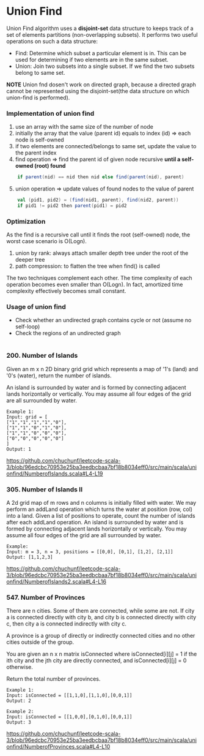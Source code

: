 # Union Find
Union Find algorithm uses a **disjoint-set** data structure to keeps track of a set of elements partitions (non-overlapping subsets). 
It performs two useful operations on such a data structure:
* Find: Determine which subset a particular element is in. 
This can be used for determining if two elements are in the same subset.
* Union: Join two subsets into a single subset. 
If we find the two subsets belong to same set. 

**NOTE** Union fnd dosen't work on directed graph, 
because a directed graph cannot be represented using the disjoint-set(the data structure on which union-find is performed).

### Implementation of union find
1. use an array with the same size of the number of node
2. initially the array that the value (parent id) equals to index (id) => each node is self-owned 
3. if two elements are connected/belongs to same set, update the value to the parent index
4. find operation => find the parent id of given node recursive **until a self-owned (root) found**
```scala
    if parent(nid) == nid then nid else find(parent(nid), parent)
```
5. union operation => update values of found nodes to the value of parent
```scala
    val (pid1, pid2) = (find(nid1, parent), find(nid2, parent))
    if pid1 != pid2 then parent(pid1) = pid2
```

### Optimization
As the find is a recursive call until it finds the root (self-owned) node, the worst case scenario is O(Logn).
1. union by rank: always attach smaller depth tree under the root of the deeper tree
2. path compression: to flatten the tree when find() is called

The two techniques complement each other. The time complexity of each operation becomes even smaller than O(Logn). 
In fact, amortized time complexity effectively becomes small constant. 

### Usage of union find
* Check whether an undirected graph contains cycle or not (assume no self-loop)
* Check the regions of an undirected graph
<br><br>

### 200. Number of Islands
Given an m x n 2D binary grid grid which represents a map of '1's (land) and '0's (water), return the number of islands.

An island is surrounded by water and is formed by connecting adjacent lands horizontally or vertically. You may assume all four edges of the grid are all surrounded by water.
```
Example 1:
Input: grid = [
["1","1","1","1","0"],
["1","1","0","1","0"],
["1","1","0","0","0"],
["0","0","0","0","0"]
]
Output: 1
```
https://github.com/chuchunf/leetcode-scala-3/blob/96edcbc70953e25ba3eedbcbaa7bf18b8034eff0/src/main/scala/unionfind/NumberofIslands.scala#L4-L19

### 305. Number of Islands II
A 2d grid map of m rows and n columns is initially filled with water. We may perform an addLand operation which turns the water at position (row, col) into a land. Given a list of positions to operate, count the number of islands after each addLand operation. An island is surrounded by water and is formed by connecting adjacent lands horizontally or vertically. You may assume all four edges of the grid are all surrounded by water.
```
Example:
Input: m = 3, n = 3, positions = [[0,0], [0,1], [1,2], [2,1]]
Output: [1,1,2,3]
```
https://github.com/chuchunf/leetcode-scala-3/blob/96edcbc70953e25ba3eedbcbaa7bf18b8034eff0/src/main/scala/unionfind/NumberofIslands2.scala#L4-L16

### 547. Number of Provinces
There are n cities. Some of them are connected, while some are not. If city a is connected directly with city b, and city b is connected directly with city c, then city a is connected indirectly with city c.

A province is a group of directly or indirectly connected cities and no other cities outside of the group.

You are given an n x n matrix isConnected where isConnected[i][j] = 1 if the ith city and the jth city are directly connected, and isConnected[i][j] = 0 otherwise.

Return the total number of provinces.
```
Example 1:
Input: isConnected = [[1,1,0],[1,1,0],[0,0,1]]
Output: 2

Example 2:
Input: isConnected = [[1,0,0],[0,1,0],[0,0,1]]
Output: 3
```
https://github.com/chuchunf/leetcode-scala-3/blob/96edcbc70953e25ba3eedbcbaa7bf18b8034eff0/src/main/scala/unionfind/NumberofProvinces.scala#L4-L10
